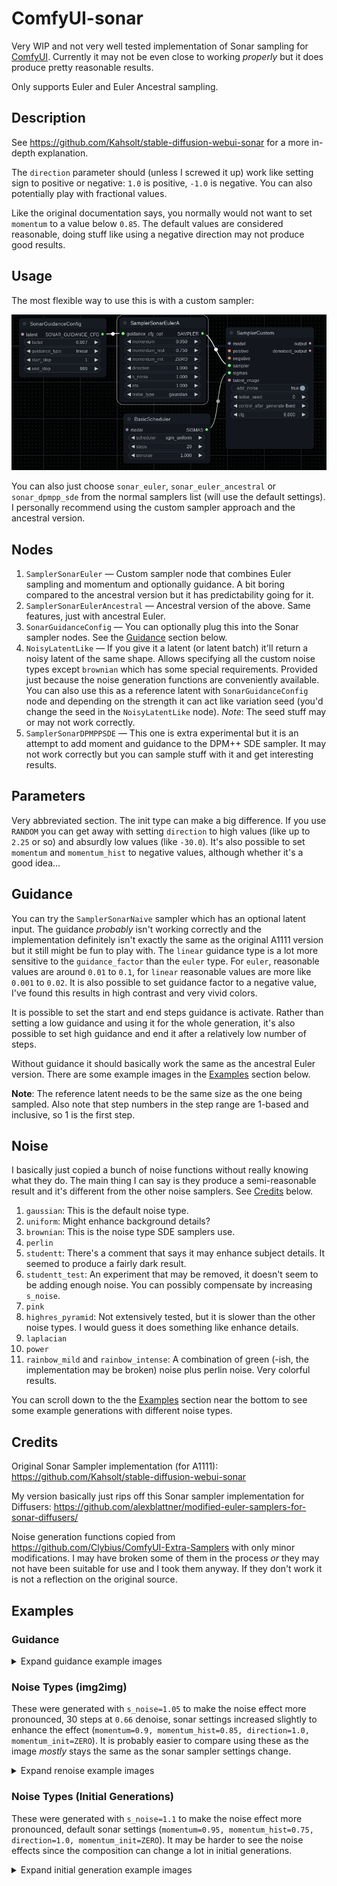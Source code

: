 # ComfyUI-sonar

Very WIP and not very well tested implementation of Sonar sampling for [ComfyUI](https://github.com/comfyanonymous/ComfyUI). Currently it may not be even close to working _properly_ but it does produce pretty reasonable results.

Only supports Euler and Euler Ancestral sampling.

## Description

See https://github.com/Kahsolt/stable-diffusion-webui-sonar for a more in-depth explanation.

The `direction` parameter should (unless I screwed it up) work like setting sign to positive or negative: `1.0` is positive, `-1.0` is negative. You can also potentially play with fractional values.

Like the original documentation says, you normally would not want to set `momentum` to a value below `0.85`. The default values are considered reasonable, doing stuff like using a negative direction may not produce good results.

## Usage

The most flexible way to use this is with a custom sampler:

![Usage](assets/example_images/custom_sampler_usage.png)

You can also just choose `sonar_euler`, `sonar_euler_ancestral` or `sonar_dpmpp_sde` from the normal samplers list (will use the default settings). I personally recommend using the custom sampler approach and the ancestral version.

## Nodes

1. `SamplerSonarEuler` — Custom sampler node that combines Euler sampling and momentum and optionally guidance. A bit boring compared to the ancestral version but it has predictability going for it.
2. `SamplerSonarEulerAncestral` — Ancestral version of the above. Same features, just with ancestral Euler.
4. `SonarGuidanceConfig` — You can optionally plug this into the Sonar sampler nodes. See the [Guidance](#guidance) section below.
5. `NoisyLatentLike` — If you give it a latent (or latent batch) it'll return a noisy latent of the same shape. Allows specifying all the custom noise types except `brownian` which has some special requirements. Provided just because the noise generation functions are conveniently available. You can also use this as a reference latent with `SonarGuidanceConfig` node and depending on the strength it can act like variation seed (you'd change the seed in the `NoisyLatentLike` node). *Note*: The seed stuff may or may not work correctly.
6. `SamplerSonarDPMPPSDE` — This one is extra experimental but it is an attempt to add moment and guidance to the DPM++ SDE sampler. It may not work correctly but you can sample stuff with it and get interesting results.

## Parameters

Very abbreviated section. The init type can make a big difference. If you use `RANDOM` you can get away with setting `direction` to high values (like up to `2.25` or so) and absurdly low values (like `-30.0`). It's also possible to set `momentum` and `momentum_hist` to negative values, although whether it's a good idea...

## Guidance

You can try the `SamplerSonarNaive` sampler which has an optional latent input. The guidance _probably_ isn't working correctly and the implementation definitely isn't exactly the same as the original A1111 version but it still might be fun to play with. The `linear` guidance type is a lot more sensitive to the `guidance_factor` than the `euler` type. For `euler`, reasonable values are around `0.01` to `0.1`, for `linear` reasonable values are more like `0.001` to `0.02`. It is also possible to set guidance factor to a negative value, I've found this results in high contrast and very vivid colors.

It is possible to set the start and end steps guidance is activate. Rather than setting a low guidance and using it for the whole generation, it's also possible to set high guidance and end it after a relatively low number of steps.

Without guidance it should basically work the same as the ancestral Euler version. There are some example images in the [Examples](#examples) section below.

**Note**: The reference latent needs to be the same size as the one being sampled. Also note that step numbers in the step range are 1-based and inclusive, so 1 is the first step.

## Noise

I basically just copied a bunch of noise functions without really knowing what they do. The main thing I can say is they produce a semi-reasonable result and it's different from the other noise samplers. See [Credits](#credits) below.

1. `gaussian`: This is the default noise type.
2. `uniform`: Might enhance background details?
3. `brownian`: This is the noise type SDE samplers use.
4. `perlin`
5. `studentt`: There's a comment that says it may enhance subject details. It seemed to produce a fairly dark result.
6. `studentt_test`: An experiment that may be removed, it doesn't seem to be adding enough noise. You can possibly compensate by increasing `s_noise`.
7. `pink`
8. `highres_pyramid`: Not extensively tested, but it is slower than the other noise types. I would guess it does something like enhance details.
9. `laplacian`
10. `power`
11. `rainbow_mild` and `rainbow_intense`: A combination of green (-ish, the implementation may be broken) noise plus perlin noise. Very colorful results.

You can scroll down to the the [Examples](#examples) section near the bottom to see some example generations with different noise types.

## Credits

Original Sonar Sampler implementation (for A1111): https://github.com/Kahsolt/stable-diffusion-webui-sonar

My version basically just rips off this Sonar sampler implementation for Diffusers: https://github.com/alexblattner/modified-euler-samplers-for-sonar-diffusers/

Noise generation functions copied from https://github.com/Clybius/ComfyUI-Extra-Samplers with only minor modifications. I may have broken some of them in the process _or_ they may not have been suitable for use and I took them anyway. If they don't work it is not a reflection on the original source.

## Examples

### Guidance

<details>
<summary>Expand guidance example images</summary>

#### Positive

Using the `linear` guidance type and `guidance_factor=0.02`. The reference image was a red and blue checkboard pattern.

![Positive](assets/example_images/guidance/guidance_linear_pos.png)

#### Negative

Using the `linear` guidance type and `guidance_factor=-0.015`. The reference image was a red and blue checkboard pattern.

![Positive](assets/example_images/guidance/guidance_linear_neg.png)

</details>


### Noise Types (img2img)

These were generated with `s_noise=1.05` to make the noise effect more pronounced, 30 steps at `0.66` denoise, sonar settings increased slightly to enhance the effect (`momentum=0.9, momentum_hist=0.85, direction=1.0, momentum_init=ZERO`). It is probably easier to compare using these as the image _mostly_ stays the same as the sonar sampler settings change.

<details>
<summary>Expand renoise example images</summary>

#### Base

Base image - no Sonar Sampler steps.

![Base](assets/example_images/noise/renoise_base.png)

#### Euler A

Normal (non-sonar) Eular A. Not really a comparison with noise (think it would use gaussian) but with the difference in effect from momentum.

![Euler A](assets/example_images/noise/renoise_eulera.png)


#### Gaussian

![Gaussian](assets/example_images/noise/renoise_gaussian.png)

#### Brownian

![Brownian](assets/example_images/noise/renoise_brownian.png)

#### Perlin

![Perlin](assets/example_images/noise/renoise_perlin.png)

#### Uniform

![Uniform](assets/example_images/noise/renoise_uniform.png)

#### Highres Pyramid

![Highres_pyramid](assets/example_images/noise/renoise_highres_pyramid.png)

#### Pink

![Pink](assets/example_images/noise/renoise_pink.png)

#### StudentT

![StudentT](assets/example_images/noise/renoise_studentt.png)


#### StudentT_test

![StudentT_test](assets/example_images/noise/renoise_studentt_test.png)

</details>

### Noise Types (Initial Generations)

These were generated with `s_noise=1.1` to make the noise effect more pronounced, default sonar settings (`momentum=0.95, momentum_hist=0.75, direction=1.0, momentum_init=ZERO`). It may be harder to see the noise effects since the composition can change a lot in initial generations.

<details>
<summary>Expand initial generation example images</summary>

#### Gaussian

![Gaussian](assets/example_images/noise/noise_gaussian.png)

#### Brownian

![Brownian](assets/example_images/noise/noise_brownian.png)

#### Perlin

![Perlin](assets/example_images/noise/noise_perlin.png)

#### Uniform

![Uniform](assets/example_images/noise/noise_uniform.png)

#### Highres Pyramid

![Highres_pyramid](assets/example_images/noise/noise_highres_pyramid.png)

#### Pink

![Pink](assets/example_images/noise/noise_pink.png)

#### StudentT

![StudentT](assets/example_images/noise/noise_studentt.png)


#### StudentT_test

![StudentT_test](assets/example_images/noise/noise_studentt_test.png)

</details>
